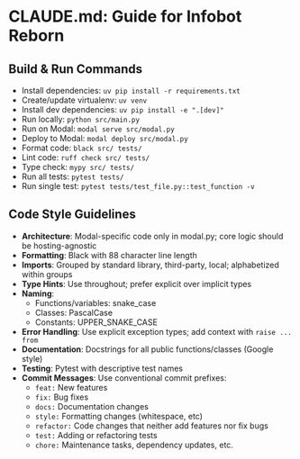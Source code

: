 # CLAUDE.md: Guide for Infobot Reborn

## Build & Run Commands
- Install dependencies: `uv pip install -r requirements.txt`
- Create/update virtualenv: `uv venv`
- Install dev dependencies: `uv pip install -e ".[dev]"`
- Run locally: `python src/main.py`
- Run on Modal: `modal serve src/modal.py`
- Deploy to Modal: `modal deploy src/modal.py`
- Format code: `black src/ tests/`
- Lint code: `ruff check src/ tests/`
- Type check: `mypy src/ tests/`
- Run all tests: `pytest tests/`
- Run single test: `pytest tests/test_file.py::test_function -v`

## Code Style Guidelines
- **Architecture**: Modal-specific code only in modal.py; core logic should be hosting-agnostic
- **Formatting**: Black with 88 character line length
- **Imports**: Grouped by standard library, third-party, local; alphabetized within groups
- **Type Hints**: Use throughout; prefer explicit over implicit types
- **Naming**: 
  - Functions/variables: snake_case
  - Classes: PascalCase
  - Constants: UPPER_SNAKE_CASE
- **Error Handling**: Use explicit exception types; add context with `raise ... from`
- **Documentation**: Docstrings for all public functions/classes (Google style)
- **Testing**: Pytest with descriptive test names
- **Commit Messages**: Use conventional commit prefixes:
  - `feat:` New features
  - `fix:` Bug fixes
  - `docs:` Documentation changes
  - `style:` Formatting changes (whitespace, etc)
  - `refactor:` Code changes that neither add features nor fix bugs
  - `test:` Adding or refactoring tests
  - `chore:` Maintenance tasks, dependency updates, etc.